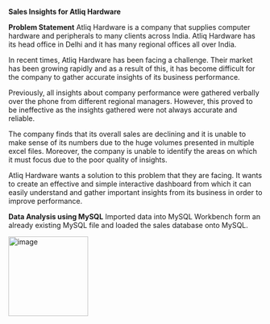 **Sales Insights for Atliq Hardware**

**Problem Statement**
Atliq Hardware is a company that supplies computer hardware and peripherals to many clients across India. Atliq Hardware has its head office in Delhi and it has many regional offices all over India.

In recent times, Atliq Hardware has been facing a challenge. Their market has been growing rapidly and as a result of this, it has become difficult for the company to gather accurate insights of its business performance. 

Previously, all insights about company performance were gathered verbally over the phone from different regional managers. However, this proved to be ineffective as the insights gathered were not always accurate and reliable. 

The company finds that its overall sales are declining and it is unable to make sense of its numbers due to the huge volumes presented in multiple excel files. Moreover, the company is unable to identify the areas on which it must focus due to the poor quality of insights.

Atliq Hardware wants a solution to this problem that they are facing. It wants to create an effective and simple interactive dashboard from which it can easily understand and gather important insights from its business in order to improve performance.

**Data Analysis using MySQL**
Imported data into MySQL Workbench form an already existing MySQL file and loaded the sales database onto MySQL.

<img width="158" alt="image" src="https://github.com/user-attachments/assets/6845e692-e187-4e72-a26e-94683e4ff3e8" />



